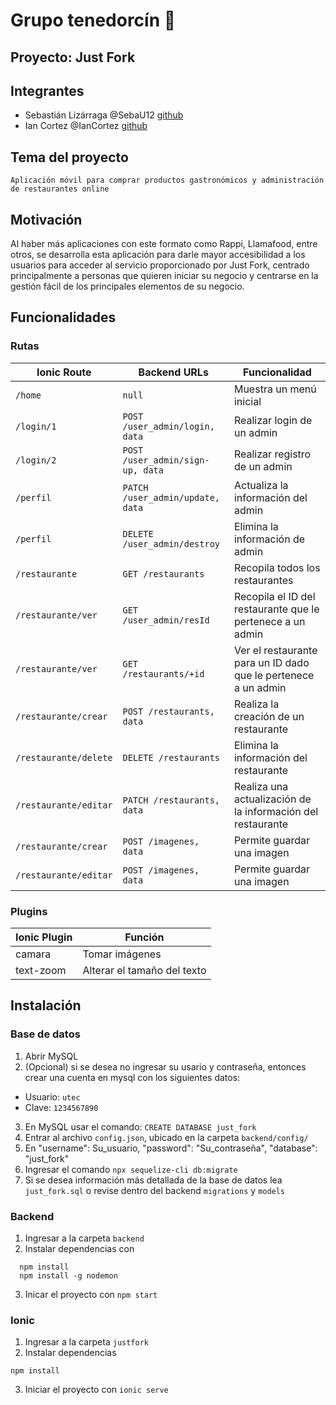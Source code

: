 # Grupo tenedorcín :fork_and_knife:


## Proyecto: Just Fork


## Integrantes

* Sebastián Lizárraga @SebaU12 [github](https://github.com/SebaU12)
* Ian Cortez @IanCortez [github](https://github.com/IanCortez)



## Tema del proyecto

`Aplicación móvil para comprar productos gastronómicos y administración de restaurantes online` 



## Motivación

Al haber más aplicaciones con este formato como Rappi, Llamafood, entre otros, se desarrolla esta aplicación para darle mayor accesibilidad a los usuarios 
para acceder al servicio proporcionado por Just Fork, centrado principalmente a personas que quieren iniciar su negocio y centrarse en la gestión fácil de los
principales elementos de su negocio.



## Funcionalidades


### Rutas

| Ionic Route | Backend URLs | Funcionalidad |
| ---- | ---- | ---- |
| `/home` |  `null` | Muestra un menú inicial |
| `/login/1` | `POST /user_admin/login, data` | Realizar login de un admin | 
| `/login/2` | `POST /user_admin/sign-up, data` | Realizar registro de un admin |
| `/perfil` | `PATCH /user_admin/update, data` | Actualiza la información del admin | 
| `/perfil` | `DELETE /user_admin/destroy` | Elimina la información de admin |
| `/restaurante` | `GET /restaurants` | Recopila todos los restaurantes |
| `/restaurante/ver` | `GET /user_admin/resId` | Recopila el ID del restaurante que le pertenece a un admin |
| `/restaurante/ver` | `GET /restaurants/+id` | Ver el restaurante para un ID dado que le pertenece a un admin |
| `/restaurante/crear` | `POST /restaurants, data` | Realiza la creación de un restaurante | 
| `/restaurante/delete` | `DELETE /restaurants` | Elimina la información del restaurante | 
| `/restaurante/editar` | `PATCH /restaurants, data` | Realiza una actualización de la información del restaurante |  
| `/restaurante/crear` | `POST /imagenes, data` | Permite guardar una imagen | 
| `/restaurante/editar` | `POST /imagenes, data` | Permite guardar una imagen | 


### Plugins

| Ionic Plugin | Función |
| ---- | ---- |
| camara | Tomar imágenes |
| text-zoom | Alterar el tamaño del texto |




## Instalación

### Base de datos

1. Abrir MySQL
2. (Opcional) si se desea no ingresar su usario y contraseña, entonces crear una cuenta en mysql con los siguientes datos:
  * Usuario: `utec`
  * Clave: `1234567890`
3. En MySQL usar el comando: `CREATE DATABASE just_fork`
4. Entrar al archivo `config.json`, ubicado en la carpeta `backend/config/`
5. En "username": Su_usuario, "password": "Su_contraseña", "database": "just_fork"
6. Ingresar el comando `npx sequelize-cli db:migrate`
7. Si se desea información más detallada de la base de datos lea `just_fork.sql` o revise dentro del backend `migrations` y `models`


### Backend

1. Ingresar a la carpeta `backend`
2. Instalar dependencias con 
```
  npm install
  npm install -g nodemon
```
  
3. Inicar el proyecto con `npm start`


### Ionic

1. Ingresar a la carpeta `justfork`
2. Instalar dependencias
  
  `npm install`
  
3. Iniciar el proyecto con `ionic serve`


